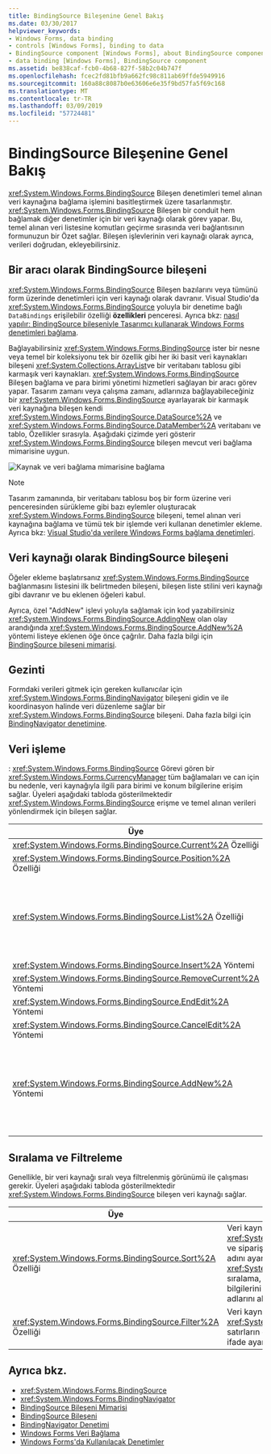 ```yaml
---
title: BindingSource Bileşenine Genel Bakış
ms.date: 03/30/2017
helpviewer_keywords:
- Windows Forms, data binding
- controls [Windows Forms], binding to data
- BindingSource component [Windows Forms], about BindingSource component
- data binding [Windows Forms], BindingSource component
ms.assetid: be838caf-fcb0-4b68-827f-58b2c04b747f
ms.openlocfilehash: fcec2fd81bfb9a662fc98c811ab69ffde5949916
ms.sourcegitcommit: 160a88c8087b0e63606e6e35f9bd57fa5f69c168
ms.translationtype: MT
ms.contentlocale: tr-TR
ms.lasthandoff: 03/09/2019
ms.locfileid: "57724481"
---
```

# <a name="bindingsource-component-overview"></a>BindingSource Bileşenine Genel Bakış
<xref:System.Windows.Forms.BindingSource> Bileşen denetimleri temel alınan veri kaynağına bağlama işlemini basitleştirmek üzere tasarlanmıştır. <xref:System.Windows.Forms.BindingSource> Bileşen bir conduit hem bağlamak diğer denetimler için bir veri kaynağı olarak görev yapar. Bu, temel alınan veri listesine komutları geçirme sırasında veri bağlantısının formunuzun bir Özet sağlar. Bileşen işlevlerinin veri kaynağı olarak ayrıca, verileri doğrudan, ekleyebilirsiniz.  
  
## <a name="bindingsource-component-as-an-intermediary"></a>Bir aracı olarak BindingSource bileşeni  
 <xref:System.Windows.Forms.BindingSource> Bileşen bazılarını veya tümünü form üzerinde denetimleri için veri kaynağı olarak davranır. Visual Studio'da <xref:System.Windows.Forms.BindingSource> yoluyla bir denetime bağlı `DataBindings` erişilebilir özelliği **özellikleri** penceresi. Ayrıca bkz: [nasıl yapılır: BindingSource bileşeniyle Tasarımcı kullanarak Windows Forms denetimleri bağlama](bind-wf-controls-with-the-bindingsource.md).  
  
 Bağlayabilirsiniz <xref:System.Windows.Forms.BindingSource> ister bir nesne veya temel bir koleksiyonu tek bir özellik gibi her iki basit veri kaynakları bileşeni <xref:System.Collections.ArrayList>ve bir veritabanı tablosu gibi karmaşık veri kaynakları. <xref:System.Windows.Forms.BindingSource> Bileşen bağlama ve para birimi yönetimi hizmetleri sağlayan bir aracı görev yapar. Tasarım zamanı veya çalışma zamanı, adlarınıza bağlayabileceğiniz bir <xref:System.Windows.Forms.BindingSource> ayarlayarak bir karmaşık veri kaynağına bileşen kendi <xref:System.Windows.Forms.BindingSource.DataSource%2A> ve <xref:System.Windows.Forms.BindingSource.DataMember%2A> veritabanı ve tablo, Özellikler sırasıyla. Aşağıdaki çizimde yeri gösterir <xref:System.Windows.Forms.BindingSource> bileşen mevcut veri bağlama mimarisine uygun.  
  
 ![Kaynak ve veri bağlama mimarisine bağlama](./media/net-bindsrcdatabindarch.gif "NET_BindSrcDataBindArch")  
  
> [!NOTE]
>  Tasarım zamanında, bir veritabanı tablosu boş bir form üzerine veri penceresinden sürükleme gibi bazı eylemler oluşturacak <xref:System.Windows.Forms.BindingSource> bileşeni, temel alınan veri kaynağına bağlama ve tümü tek bir işlemde veri kullanan denetimler ekleme. Ayrıca bkz: [Visual Studio'da verilere Windows Forms bağlama denetimleri](/visualstudio/data-tools/bind-windows-forms-controls-to-data-in-visual-studio).  
  
## <a name="bindingsource-component-as-a-data-source"></a>Veri kaynağı olarak BindingSource bileşeni  
 Öğeler ekleme başlatırsanız <xref:System.Windows.Forms.BindingSource> bağlanmasını listesini ilk belirtmeden bileşeni, bileşen liste stilini veri kaynağı gibi davranır ve bu eklenen öğeleri kabul.  
  
 Ayrıca, özel "AddNew" işlevi yoluyla sağlamak için kod yazabilirsiniz <xref:System.Windows.Forms.BindingSource.AddingNew> olan olay arandığında <xref:System.Windows.Forms.BindingSource.AddNew%2A> yöntemi listeye eklenen öğe önce çağrılır. Daha fazla bilgi için [BindingSource bileşeni mimarisi](bindingsource-component-architecture.md).  
  
## <a name="navigation"></a>Gezinti  
 Formdaki verileri gitmek için gereken kullanıcılar için <xref:System.Windows.Forms.BindingNavigator> bileşeni gidin ve ile koordinasyon halinde veri düzenleme sağlar bir <xref:System.Windows.Forms.BindingSource> bileşeni. Daha fazla bilgi için [BindingNavigator denetimine](bindingnavigator-control-windows-forms.md).  
  
## <a name="data-manipulation"></a>Veri işleme  
 : <xref:System.Windows.Forms.BindingSource> Görevi gören bir <xref:System.Windows.Forms.CurrencyManager> tüm bağlamaları ve can için bu nedenle, veri kaynağıyla ilgili para birimi ve konum bilgilerine erişim sağlar. Üyeleri aşağıdaki tabloda gösterilmektedir <xref:System.Windows.Forms.BindingSource> erişme ve temel alınan verileri yönlendirmek için bileşen sağlar.  
  
|Üye|Açıklama|  
|------------|-----------------|  
|<xref:System.Windows.Forms.BindingSource.Current%2A> Özelliği|Veri kaynağının geçerli öğeyi alır.|  
|<xref:System.Windows.Forms.BindingSource.Position%2A> Özelliği|Alır veya ayarlar temel listesi geçerli konumu.|  
|<xref:System.Windows.Forms.BindingSource.List%2A> Özelliği|Değerlendirme listesinde alır <xref:System.Windows.Forms.BindingSource.DataSource%2A> ve <xref:System.Windows.Forms.BindingSource.DataMember%2A> değerlendirme. Varsa <xref:System.Windows.Forms.BindingSource.DataMember%2A> ayarlı değil, tarafından belirtilen bir liste döndürür <xref:System.Windows.Forms.BindingSource.DataSource%2A>.|  
|<xref:System.Windows.Forms.BindingSource.Insert%2A> Yöntemi|Belirtilen dizindeki listedeki bir öğe ekler.|  
|<xref:System.Windows.Forms.BindingSource.RemoveCurrent%2A> Yöntemi|Geçerli öğeyi listeden kaldırır.|  
|<xref:System.Windows.Forms.BindingSource.EndEdit%2A> Yöntemi|Bekleyen değişiklikler temel alınan veri kaynağına uygular.|  
|<xref:System.Windows.Forms.BindingSource.CancelEdit%2A> Yöntemi|Geçerli düzenleme işlemi iptal eder.|  
|<xref:System.Windows.Forms.BindingSource.AddNew%2A> Yöntemi|Yeni bir öğe temel alınan listesine ekler. Veri kaynağı uygulayan <xref:System.ComponentModel.IBindingList> ve bir öğe döndürür <xref:System.Windows.Forms.BindingSource.AddingNew> olayı, bu öğe ekler. Aksi takdirde isteği listenin geçirilir <xref:System.ComponentModel.IBindingList.AddNew%2A> yöntemi. Arka plandaki liste değilse bir <xref:System.ComponentModel.IBindingList>, öğenin kendi ortak varsayılan oluşturucusu otomatik olarak oluşturulur.|  
  
## <a name="sorting-and-filtering"></a>Sıralama ve Filtreleme  
 Genellikle, bir veri kaynağı sıralı veya filtrelenmiş görünümü ile çalışması gerekir. Üyeleri aşağıdaki tabloda gösterilmektedir <xref:System.Windows.Forms.BindingSource> bileşen veri kaynağı sağlar.  
  
|Üye|Açıklama|  
|------------|-----------------|  
|<xref:System.Windows.Forms.BindingSource.Sort%2A> Özelliği|Veri kaynağı ise bir <xref:System.ComponentModel.IBindingList>sıralama ve sipariş bilgilerini sıralama için kullanılan sütun adını ayarlar veya alır. Veri kaynağı ise bir <xref:System.ComponentModel.IBindingListView> ve sıralama, Gelişmiş destekler, sıralama ve sipariş bilgilerini sıralama için kullanılan birden fazla sütun adlarını alır|  
|<xref:System.Windows.Forms.BindingSource.Filter%2A> Özelliği|Veri kaynağı ise bir <xref:System.ComponentModel.IBindingListView>hangi satırların görüntülenen filtrelemek için kullanılan ifade ayarlar veya alır.|  
  
## <a name="see-also"></a>Ayrıca bkz.
- <xref:System.Windows.Forms.BindingSource>
- <xref:System.Windows.Forms.BindingNavigator>
- [BindingSource Bileşeni Mimarisi](bindingsource-component-architecture.md)
- [BindingSource Bileşeni](bindingsource-component.md)
- [BindingNavigator Denetimi](bindingnavigator-control-windows-forms.md)
- [Windows Forms Veri Bağlama](../windows-forms-data-binding.md)
- [Windows Forms'da Kullanılacak Denetimler](controls-to-use-on-windows-forms.md)
